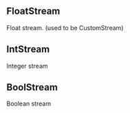 ## FloatStream

Float stream. (used to be CustomStream)

## IntStream

Integer stream

## BoolStream

Boolean stream